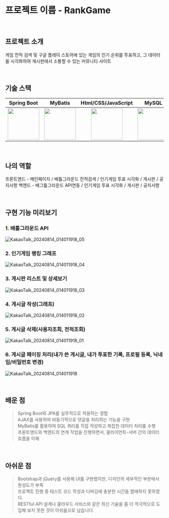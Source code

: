 # 프로젝트 이름 - RankGame
<br>

## 프로젝트 소개

 게임 전적 검색 및 구글 플레이 스토어에 있는 게임의 인기 순위를 투표하고, 그 데이터를 시각화하여 게시판에서 소통할 수 있는 커뮤니티 사이트

<br>

## 기술 스택

| Spring Boot | MyBatis  | Html/CSS/JavaScript| MySQL | RDS | EC2 |
| :--------: | :--------: | :--------: | :--------: | :--------: | :--------: |
|<img src="https://images.velog.io/images/galaxy/post/b501f325-1810-4e26-962e-e66ca0b94ca9/image.png" width="100px"> |<img src="https://velog.velcdn.com/images/parkirae/post/7987977e-4187-4756-a09f-c8e8ceda6e4d/image.png" width="100px">|<img src="https://encrypted-tbn0.gstatic.com/images?q=tbn:ANd9GcSA9h4HeUrM518StL4CQ1gnf2lQiIH-DH3xpg&s" width="100px">   |<img src="https://encrypted-tbn0.gstatic.com/images?q=tbn:ANd9GcSF9UXfrx8TWM7eyKB1jdIk66ZoGVmTtqWjKQ&s" width="100px">|<img src="https://cdn.prod.website-files.com/601064f495f4b4967f921aa9/635884ad45bd4b4723f4bc39_202210-rds-logo.png" width="100px">|<img src="https://miro.medium.com/v2/resize:fit:360/1*wylmHpaFcR6n17js3ni8Tw.png" width="100px">|
<br>

## 나의 역할

프론트엔드 - 메인페이지 / 배틀그라운드 전적검색 / 인기게임 투표 시각화 / 게시판 / 공지사항
 백엔드 - 배그틀그라운드 API연동 / 인기게임 투표 시각화 / 게시판 / 공지사항

<br>

## 구현 기능 미리보기

### 1. 배틀그라운드 API

![KakaoTalk_20240814_014011918_05](https://github.com/user-attachments/assets/eab84b66-75f5-44ee-a1bc-332da65ba975)


### 2. 인기게임 랭킹 그래프

![KakaoTalk_20240814_014011918_04](https://github.com/user-attachments/assets/1412c966-eb42-4a35-84dd-341f4c670c88)


### 3. 게시판 리스트 및 상세보기

![KakaoTalk_20240814_014011918_03](https://github.com/user-attachments/assets/b321a389-199e-474b-989d-252d52e00d54)


### 4. 게시글 작성(그래프)

![KakaoTalk_20240814_014011918_02](https://github.com/user-attachments/assets/49a06a30-173a-4344-83a2-c3280a75a9b8)


### 5. 게시글 삭제(사용자조회, 전적조회)

![KakaoTalk_20240814_014011918_01](https://github.com/user-attachments/assets/c408fd97-a471-4ef2-9d50-fcaf43d973fa)


### 6. 게시글 페이징 처리(내가 쓴 게시글, 내가 투표한 기록, 프로필 등록, 닉네임/비밀번호 변경)

![KakaoTalk_20240814_014011918](https://github.com/user-attachments/assets/8887e86c-ee14-4b94-b6b6-7fd6ec27b27d)



<br>

## 배운 점
> Spring Boot와 JPA를 실무적으로 적용하는 경험<br>
> AJAX를 사용하여 비동기적으로 댓글을 처리하는 기능을 구현<br>
> MyBatis를 활용하여 SQL 쿼리를 직접 작성하고 복잡한 데이터 처리를 수행<br>
> 프론트엔드와 백엔드의 연계 작업을 진행하면서, 클라이언트-서버 간의 데이터 흐름을 이해<br>
<br>

## 아쉬운 점
> Bootstrap과 jQuery를 사용해 UI를 구현했지만, 디자인의 세부적인 부분에서 완성도가 부족<br>
> 프로젝트 진행 중 테스트 코드 작성과 디버깅에 충분한 시간을 할애하지 못하였다.<br>
> RESTful API 설계나 클라우드 서비스와 같은 최신 기술을 좀 더 적극적으로 도입해 보지 못한 것이 아쉬움으로 남습니다.<br>
